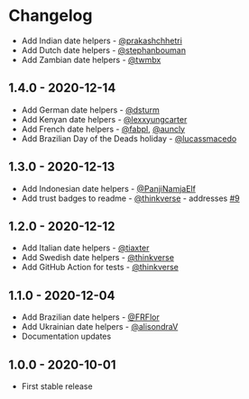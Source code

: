 # Changelog

- Add Indian date helpers - [@prakashchhetri](https://github.com/prakashchhetri)
- Add Dutch date helpers - [@stephanbouman](https://github.com/stephanbouman)
- Add Zambian date helpers - [@twmbx](https://github.com/twmbx)

## 1.4.0 - 2020-12-14
- Add German date helpers - [@dsturm](https://github.com/dsturm)
- Add Kenyan date helpers - [@lexxyungcarter](https://github.com/lexxyungcarter)
- Add French date helpers - [@fabpl](https://github.com/fabpl), [@auncly](https://github.com/auncly)
- Add Brazilian Day of the Deads holiday - [@lucassmacedo](https://github.com/lucassmacedo)

## 1.3.0 - 2020-12-13
- Add Indonesian date helpers - [@PanjiNamjaElf](https://github.com/PanjiNamjaElf)
- Add trust badges to readme - [@thinkverse](https://github.com/thinkverse) - addresses [#9](https://github.com/dansoppelsa/laravel-carbon-macros/issues/9)

## 1.2.0 - 2020-12-12
- Add Italian date helpers - [@tiaxter](https://github.com/tiaxter)
- Add Swedish date helpers - [@thinkverse](https://github.com/thinkverse)
- Add GitHub Action for tests - [@thinkverse](https://github.com/thinkverse)

## 1.1.0 - 2020-12-04
- Add Brazilian date helpers - [@FRFlor](https://github.com/FRFlor)
- Add Ukrainian date helpers - [@alisondraV](https://github.com/alisondraV)
- Documentation updates

## 1.0.0 - 2020-10-01
- First stable release
